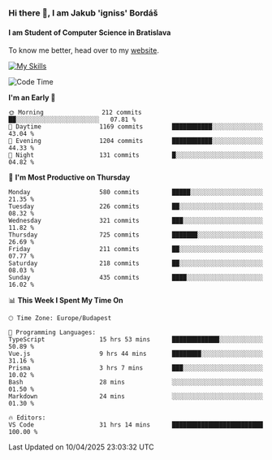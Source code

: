### Hi there 👋, I am Jakub 'igniss' Bordáš

#### I am Student of Computer Science in Bratislava
To know me better, head over to my [website](https://bordas.sk).

[![My Skills](https://skillicons.dev/icons?i=js,typescript,html,css,figma,svelte,vue,next,postgresql,nest,express,nodejs)](https://bordas.sk)


<!--START_SECTION:waka-->
![Code Time](http://img.shields.io/badge/Code%20Time-1%2C820%20hrs%2026%20mins-blue)

**I'm an Early 🐤** 

```text
🌞 Morning                212 commits         ██░░░░░░░░░░░░░░░░░░░░░░░   07.81 % 
🌆 Daytime                1169 commits        ███████████░░░░░░░░░░░░░░   43.04 % 
🌃 Evening                1204 commits        ███████████░░░░░░░░░░░░░░   44.33 % 
🌙 Night                  131 commits         █░░░░░░░░░░░░░░░░░░░░░░░░   04.82 % 
```
📅 **I'm Most Productive on Thursday** 

```text
Monday                   580 commits         █████░░░░░░░░░░░░░░░░░░░░   21.35 % 
Tuesday                  226 commits         ██░░░░░░░░░░░░░░░░░░░░░░░   08.32 % 
Wednesday                321 commits         ███░░░░░░░░░░░░░░░░░░░░░░   11.82 % 
Thursday                 725 commits         ███████░░░░░░░░░░░░░░░░░░   26.69 % 
Friday                   211 commits         ██░░░░░░░░░░░░░░░░░░░░░░░   07.77 % 
Saturday                 218 commits         ██░░░░░░░░░░░░░░░░░░░░░░░   08.03 % 
Sunday                   435 commits         ████░░░░░░░░░░░░░░░░░░░░░   16.02 % 
```


📊 **This Week I Spent My Time On** 

```text
🕑︎ Time Zone: Europe/Budapest

💬 Programming Languages: 
TypeScript               15 hrs 53 mins      █████████████░░░░░░░░░░░░   50.89 % 
Vue.js                   9 hrs 44 mins       ████████░░░░░░░░░░░░░░░░░   31.16 % 
Prisma                   3 hrs 7 mins        ███░░░░░░░░░░░░░░░░░░░░░░   10.02 % 
Bash                     28 mins             ░░░░░░░░░░░░░░░░░░░░░░░░░   01.50 % 
Markdown                 24 mins             ░░░░░░░░░░░░░░░░░░░░░░░░░   01.30 % 

🔥 Editors: 
VS Code                  31 hrs 14 mins      █████████████████████████   100.00 % 
```


 Last Updated on 10/04/2025 23:03:32 UTC
<!--END_SECTION:waka-->
